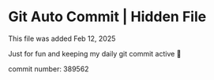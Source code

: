 # Git Auto Commit | Hidden File

This file was added Feb 12, 2025

Just for fun and keeping my daily git commit active 🤪

commit number: 389562
